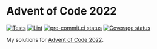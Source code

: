 # Advent of Code 2022

[![Tests](https://github.com/fepegar/advent-of-code-2022/actions/workflows/test.yml/badge.svg)](https://github.com/fepegar/advent-of-code-2022/actions/workflows/test.yml)
[![Lint](https://github.com/fepegar/advent-of-code-2022/actions/workflows/lint.yml/badge.svg)](https://github.com/fepegar/advent-of-code-2022/actions/workflows/lint.yml)
[![pre-commit.ci status](https://results.pre-commit.ci/badge/github/fepegar/advent-of-code-2022/main.svg)](https://results.pre-commit.ci/latest/github/fepegar/advent-of-code-2022/main)
[![Coverage status](https://codecov.io/gh/fepegar/advent-of-code-2022/branch/main/graphs/badge.svg)](https://codecov.io/github/fepegar/advent-of-code-2022)

My solutions for [Advent of Code 2022](https://adventofcode.com/2022).

